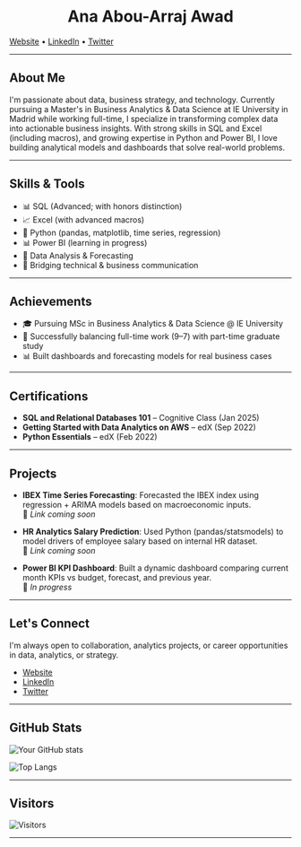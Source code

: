 <h1 align="center"> Ana Abou-Arraj Awad </h1>

<p align="center">

<a href="https://yourwebsite.com">Website</a> •
<a href="https://www.linkedin.com/in/anaawad/">LinkedIn</a> •
<a href="https://twitter.com/yourhandle">Twitter</a>

</p>

---

## About Me

I'm passionate about data, business strategy, and technology. Currently pursuing a Master's in Business Analytics & Data Science at IE University in Madrid while working full-time, I specialize in transforming complex data into actionable business insights. With strong skills in SQL and Excel (including macros), and growing expertise in Python and Power BI, I love building analytical models and dashboards that solve real-world problems.

---

## Skills & Tools

- 📊 SQL (Advanced; with honors distinction)
- 📈 Excel (with advanced macros)
- 🐍 Python (pandas, matplotlib, time series, regression)
- 📊 Power BI (learning in progress)
- 📁 Data Analysis & Forecasting
- 💬 Bridging technical & business communication

---

## Achievements

- 🎓 Pursuing MSc in Business Analytics & Data Science @ IE University  
- 💼 Successfully balancing full-time work (9–7) with part-time graduate study  
- 📊 Built dashboards and forecasting models for real business cases

---

## Certifications

- **SQL and Relational Databases 101** – Cognitive Class (Jan 2025)  
- **Getting Started with Data Analytics on AWS** – edX (Sep 2022)  
- **Python Essentials** – edX (Feb 2022)

---

## Projects

- **IBEX Time Series Forecasting**: Forecasted the IBEX index using regression + ARIMA models based on macroeconomic inputs.  
  🔗 *Link coming soon*

- **HR Analytics Salary Prediction**: Used Python (pandas/statsmodels) to model drivers of employee salary based on internal HR dataset.  
  🔗 *Link coming soon*

- **Power BI KPI Dashboard**: Built a dynamic dashboard comparing current month KPIs vs budget, forecast, and previous year.  
  🔗 *In progress*

---

## Let's Connect

I'm always open to collaboration, analytics projects, or career opportunities in data, analytics, or strategy.

- [Website](https://yourwebsite.com)  
- [LinkedIn](https://www.linkedin.com/in/becharakaddoum/)  
- [Twitter](https://twitter.com/yourhandle)

---

## GitHub Stats

![Your GitHub stats](https://github-readme-stats.vercel.app/api?username=bkaddoum&show_icons=true)

![Top Langs](https://github-readme-stats.vercel.app/api/top-langs/?username=bkaddoum&layout=compact)

---

## Visitors

![Visitors](https://visitor-badge.glitch.me/badge?page_id=bkaddoum.bkaddoum)

---
